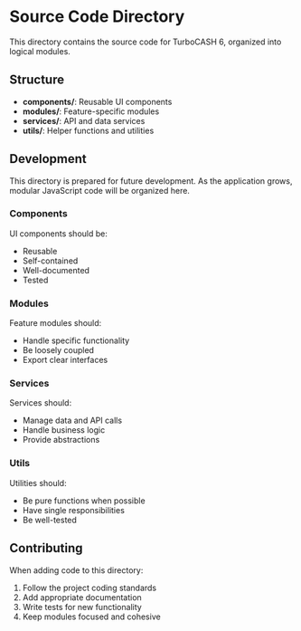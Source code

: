 # Source Code Directory

This directory contains the source code for TurboCASH 6, organized into logical modules.

## Structure

- **components/**: Reusable UI components
- **modules/**: Feature-specific modules
- **services/**: API and data services
- **utils/**: Helper functions and utilities

## Development

This directory is prepared for future development. As the application grows, modular JavaScript code will be organized here.

### Components

UI components should be:
- Reusable
- Self-contained
- Well-documented
- Tested

### Modules

Feature modules should:
- Handle specific functionality
- Be loosely coupled
- Export clear interfaces

### Services

Services should:
- Manage data and API calls
- Handle business logic
- Provide abstractions

### Utils

Utilities should:
- Be pure functions when possible
- Have single responsibilities
- Be well-tested

## Contributing

When adding code to this directory:
1. Follow the project coding standards
2. Add appropriate documentation
3. Write tests for new functionality
4. Keep modules focused and cohesive
